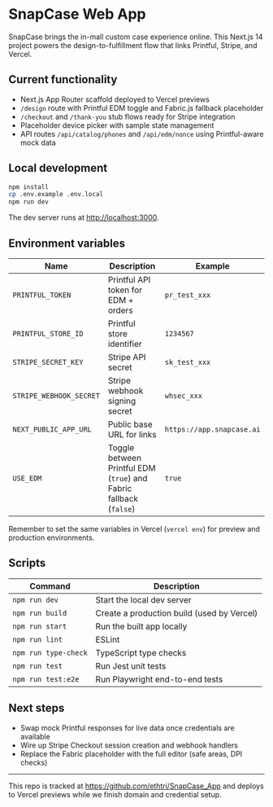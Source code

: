 # SnapCase Web App

SnapCase brings the in-mall custom case experience online. This Next.js 14 project powers the design-to-fulfillment flow that links Printful, Stripe, and Vercel.

## Current functionality
- Next.js App Router scaffold deployed to Vercel previews
- `/design` route with Printful EDM toggle and Fabric.js fallback placeholder
- `/checkout` and `/thank-you` stub flows ready for Stripe integration
- Placeholder device picker with sample state management
- API routes `/api/catalog/phones` and `/api/edm/nonce` using Printful-aware mock data

## Local development
```bash
npm install
cp .env.example .env.local
npm run dev
```

The dev server runs at <http://localhost:3000>.

## Environment variables

| Name | Description | Example |
| --- | --- | --- |
| `PRINTFUL_TOKEN` | Printful API token for EDM + orders | `pr_test_xxx` |
| `PRINTFUL_STORE_ID` | Printful store identifier | `1234567` |
| `STRIPE_SECRET_KEY` | Stripe API secret | `sk_test_xxx` |
| `STRIPE_WEBHOOK_SECRET` | Stripe webhook signing secret | `whsec_xxx` |
| `NEXT_PUBLIC_APP_URL` | Public base URL for links | `https://app.snapcase.ai` |
| `USE_EDM` | Toggle between Printful EDM (`true`) and Fabric fallback (`false`) | `true` |

Remember to set the same variables in Vercel (`vercel env`) for preview and production environments.

## Scripts

| Command | Description |
| --- | --- |
| `npm run dev` | Start the local dev server |
| `npm run build` | Create a production build (used by Vercel) |
| `npm run start` | Run the built app locally |
| `npm run lint` | ESLint |
| `npm run type-check` | TypeScript type checks |
| `npm run test` | Run Jest unit tests |
| `npm run test:e2e` | Run Playwright end-to-end tests |

## Next steps
- Swap mock Printful responses for live data once credentials are available
- Wire up Stripe Checkout session creation and webhook handlers
- Replace the Fabric placeholder with the full editor (safe areas, DPI checks)

---

This repo is tracked at <https://github.com/ethtri/SnapCase_App> and deploys to Vercel previews while we finish domain and credential setup.
